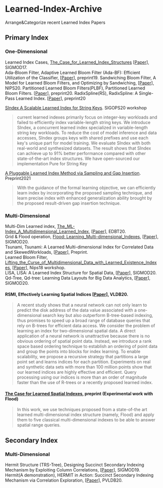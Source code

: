 # Learned-Index-Archive
Arrange&amp;Categorize recent Learned Index Papers


## Primary Index

### One-Dimensional

Learned Index Cases, [The_Case_for_Learned_Index_Structures](/Notes/Learned_Index_Presentation_2020_6_28.pptx) \[[Paper](/Papers/The_Case_for_Learned_Index_Structures.pdf)\], SIGMOD17. <br>
Ada-Bloom Filter, Adaptive Learned Bloom Filter (Ada-BF):
Efficient Utilization of the Classifier, \[[Paper](/Papers/Adaptive_Learned_Bloom_Filter_Efficient_Utilization_of_the_Classifier.pdf)\], preprint19.
Sandwiching Bloom Filter, A Model for Learned Bloom Filters, and Optimizing by Sandwiching, \[[Paper](/Papers/A_Model_for_Learned_Bloom_Filters_and_Optimizing_by_Sandwiching.pdf)\], NIPS20.
Partitioned Learned Bloom Filters(PLBF), Partitioned Learned Bloom Filters. \[[Paper](/Papers/Partitioned_Learned_Bloom_Filters.pdf)\], preprint20.
RadixSpline(RS), RadixSpline: A Single-Pass Learned Index. \[[Paper](/Papers/RadixSpline_A_Single-Pass_Learned_Index.pdf)\], preprint20

[SIndex A Scalable Learned Index for String Keys](https://dl.acm.org/doi/abs/10.1145/3409963.3410496).  SIGOPS20 workshop
> current learned indexes primarily focus on integer-key workloads and failed to efficiently index variable-length string keys. We introduce SIndex, a concurrent learned index specialized in variable-length string key workloads. To reduce the cost of model inference and data accesses, SIndex groups keys with shared prefixes and use each key's unique part for model training. We evaluate SIndex with both real-world and synthesized datasets. The result shows that SIndex can achieve up to 91% better performance compared with other state-of-the-art index structures. We have open-sourced our implementation
> Pure for String Key


[A Pluggable Learned Index Method via Sampling and Gap Insertion](https://arxiv.org/abs/2101.00808). Preprint2021
> With the guidance of the formal learning objective, we can efficiently learn index by incorporating the proposed sampling technique, and learn precise index with enhanced generalization ability brought by the proposed result-driven gap insertion technique.


### Multi-Dimensional

Multi-Dim Learned index, [The_ML-Index_A_Multidimensional_Learned_Index](/Notes/Learned_Index_Presentation_2020_6_28.pptx),  \[[Paper](/Papers/The_ML-Index_A_Multidimensional_Learned_Index.pdf)\], EDBT20.<br>
Grid & Flood operation, [Flood: Learning_Multi-dimensional_Indexes](/Notes/Learned_Index_Presentation_2020_6_28.pptx), \[[Paper](/Papers/Learning_Multi-dimensional_Indexes.pdf)\], SIGMOD20.<br>
Tsunami, Tsunami: A Learned Multi-dimensional Index for Correlated Data and SkewedWorkloads, \[[Paper](/Papers/Tsunami_A_Learned_Multi-dimensional_Index_for_Correlated_Data_and_SkewedWorkloads.pdf)\], Preprint. <br>
Learned Bloom Filter, [Lifting_the_Curse_of_Multidimensional_Data_with_Learned_Existence_Indexes](/Notes/Learned_Index_Presentation_2020_6_28.pptx),  \[[Paper](/Papers/Lifting_the_Curse_of_Multidimensional_Data_with_Learned_Existence_Indexes.pdf)\], Nips18 workshop.<br>
LISA, LISA: A Learned Index Structure for Spatial Data, \[[Paper](/Papers/LISA_A_Learned_Index_Structure_for_Spatial_Data.pdf)\], SIGMOD20.<br>
Qd-Tree, Qd-tree: Learning Data Layouts for Big Data Analytics, \[[Paper](/Papers/Qd-tree.pdf)\], SIGMOD20.<br>

#### RSMI, Effectively Learning Spatial Indices  \[[Paper](/Papers/Effectively_Learning_Spatial_Indices.pdf)\], VLDB20.
> A recent study shows that a neural network can not only learn to predict the disk address of the data value associated with a one-dimensional search key but also outperform B-tree-based indexing, thus promises to speed up a broad range of database queries that rely on B-trees for efficient data access. We consider the problem of learning an index for two-dimensional spatial data. A direct application of a neural network is unattractive because there is no obvious ordering of spatial point data. Instead, we introduce a rank space based ordering technique to establish an ordering of point data and group the points into blocks for index learning. To enable scalability, we propose a recursive strategy that partitions a large point set and learns indices for each partition. Experiments on real and synthetic data sets with more than 100 million points show that our learned indices are highly effective and efficient. Query processing using our indices is more than an order of magnitude faster than the use of R-trees or a recently proposed learned index.

#### [The Case for Learned Spatial Indexes](https://arxiv.org/abs/2008.10349), preprint  (Experimental work with Flood)
> In this work, we use techniques proposed from a state-of-the art learned multi-dimensional index structure (namely, Flood) and apply them to five classical multi-dimensional indexes to be able to answer spatial range queries.

## Secondary Index

### Multi-Dimensional
Hermit Structure \(TRS-Tree\), Designing Succinct Secondary Indexing Mechanism by Exploiting Column Correlations, \[[Paper](/Papers/Designing_Succinct_Secondary_Indexing_Mechanism_by_Exploiting_Column_Correlations.pdf)\], SIGMOD19. <br>
Hermit\(A demonstration\), HERMIT in Action: Succinct Secondary Indexing Mechanism via Correlation Exploration, \[[Paper](/Papers/HERMIT_in_Action_Succinct_Secondary_Indexing_Mechanism_via_Correlation_Exploration.pdf)\], PVLDB20. <br>


